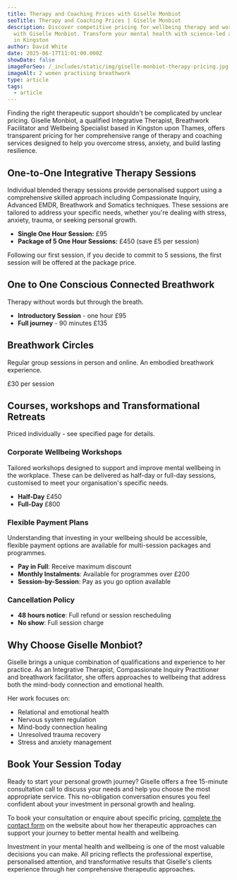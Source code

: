 ```yaml
---
title: Therapy and Coaching Prices with Giselle Monbiot
seoTitle: Therapy and Coaching Prices | Giselle Monbiot
description: Discover competitive pricing for wellbeing therapy and workshops
  with Giselle Monbiot. Transform your mental health with science-led approaches
  in Kingston
author: David White
date: 2025-06-17T11:01:00.000Z
showDate: false
imageForSeo: /_includes/static/img/giselle-monbiot-therapy-pricing.jpg
imageAlt: 2 women practising breathwork
type: article
tags:
  - article
---
```

Finding the right therapeutic support shouldn't be complicated by unclear pricing. Giselle Monbiot, a qualified Integrative Therapist, Breathwork Facilitator and Wellbeing Specialist based in Kingston upon Thames, offers transparent pricing for her comprehensive range of therapy and coaching services designed to help you overcome stress, anxiety, and build lasting resilience.

## One-to-One Integrative Therapy Sessions

Individual blended therapy sessions provide personalised support using a comprehensive skilled approach including Compassionate Inquiry, Advanced EMDR, Breathwork and Somatics techniques. These sessions are tailored to address your specific needs, whether you're dealing with stress, anxiety, trauma, or seeking personal growth.

* **Single One Hour Session:** £95 
* **Package of 5 One Hour Sessions:** £450 (save £5 per session)

Following our first session, if you decide to commit to 5 sessions, the first session will be offered at the package price.

## One to One Conscious Connected Breathwork

Therapy without words but through the breath.

* **Introductory Session** - one hour £95
* **Full journey** - 90 minutes £135

## Breathwork Circles

Regular group sessions in person and online. An embodied breathwork experience.

£30 per session

## Courses, workshops and Transformational Retreats

Priced individually - see specified page for details.

### Corporate Wellbeing Workshops

Tailored workshops designed to support and improve mental wellbeing in the workplace. These can be delivered as half-day or full-day sessions, customised to meet your organisation's specific needs.

* **Half-Day** £450
* **Full-Day** £800

### Flexible Payment Plans

Understanding that investing in your wellbeing should be accessible, flexible payment options are available for multi-session packages and programmes.

* **Pay in Full**: Receive maximum discount
* **Monthly Instalments**: Available for programmes over £200
* **Session-by-Session**: Pay as you go option available

### Cancellation Policy

* **48 hours notice**: Full refund or session rescheduling
* **No show**: Full session charge

## Why Choose Giselle Monbiot?

Giselle brings a unique combination of qualifications and experience to her practice. As an Integrative Therapist, Compassionate Inquiry Practitioner and breathwork facilitator, she offers approaches to wellbeing that address both the mind-body connection and emotional health.

Her work focuses on:

* Relational and emotional health
* Nervous system regulation
* Mind-body connection healing
* Unresolved trauma recovery
* Stress and anxiety management

## Book Your Session Today

Ready to start your personal growth journey? Giselle offers a free 15-minute consultation call to discuss your needs and help you choose the most appropriate service. This no-obligation conversation ensures you feel confident about your investment in personal growth and healing.

To book your consultation or enquire about specific pricing, [complete the contact form](/contact/#contact) on the website about how her therapeutic approaches can support your journey to better mental health and wellbeing.

Investment in your mental health and wellbeing is one of the most valuable decisions you can make. All pricing reflects the professional expertise, personalised attention, and transformative results that Giselle's clients experience through her comprehensive therapeutic approaches.
